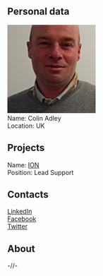 ## Personal data
![ photo](photo/colin_adley.png)    
Name: Colin Adley    
Location: UK  
## Projects 
Name: [ION](../projects/ion.md)  
Position: Lead Support
## Contacts
[LinkedIn](https://www.linkedin.com/in/colinadley/)  
[Facebook](https://www.facebook.com/krumblez)  
[Twitter](https://twitter.com/colinadley)  
## About
-//-
